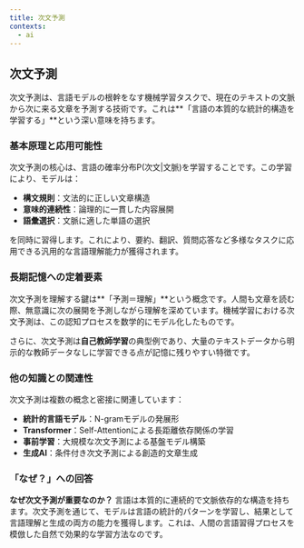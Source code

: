 ```yaml
---
title: 次文予測
contexts:
  - ai
---
```


<Context name="ai">

## 次文予測

次文予測は、言語モデルの根幹をなす機械学習タスクで、現在のテキストの文脈から次に来る文章を予測する技術です。これは**「言語の本質的な統計的構造を学習する」**という深い意味を持ちます。

### 基本原理と応用可能性

次文予測の核心は、言語の確率分布P(次文|文脈)を学習することです。この学習により、モデルは：
- **構文規則**：文法的に正しい文章構造
- **意味的連続性**：論理的に一貫した内容展開
- **語彙選択**：文脈に適した単語の選択

を同時に習得します。これにより、要約、翻訳、質問応答など多様なタスクに応用できる汎用的な言語理解能力が獲得されます。

### 長期記憶への定着要素

次文予測を理解する鍵は**「予測＝理解」**という概念です。人間も文章を読む際、無意識に次の展開を予測しながら理解を深めています。機械学習における次文予測は、この認知プロセスを数学的にモデル化したものです。

さらに、次文予測は**自己教師学習**の典型例であり、大量のテキストデータから明示的な教師データなしに学習できる点が記憶に残りやすい特徴です。

### 他の知識との関連性

次文予測は複数の概念と密接に関連しています：
- **統計的言語モデル**：N-gramモデルの発展形
- **Transformer**：Self-Attentionによる長距離依存関係の学習
- **事前学習**：大規模な次文予測による基盤モデル構築
- **生成AI**：条件付き次文予測による創造的文章生成

### 「なぜ？」への回答

**なぜ次文予測が重要なのか？**
言語は本質的に連続的で文脈依存的な構造を持ちます。次文予測を通じて、モデルは言語の統計的パターンを学習し、結果として言語理解と生成の両方の能力を獲得します。これは、人間の言語習得プロセスを模倣した自然で効果的な学習方法なのです。

</Context>
